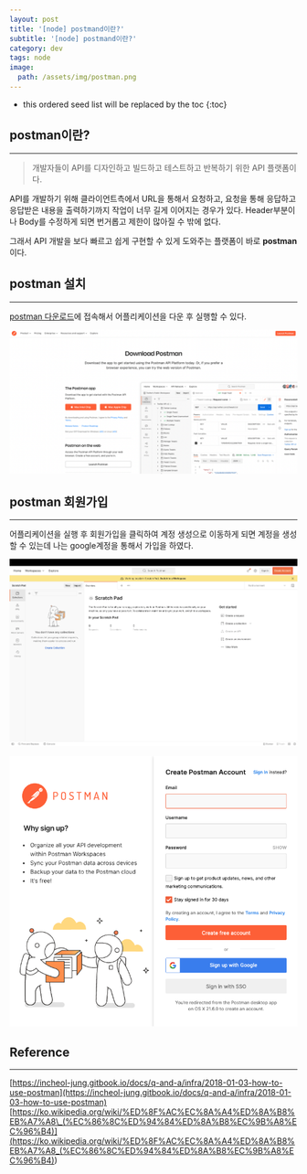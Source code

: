 ```yaml
---
layout: post
title: '[node] postmand이란?'
subtitle: '[node] postmand이란?'
category: dev
tags: node
image:
  path: /assets/img/postman.png
---
```


<!-- prettier-ignore -->
* this ordered seed list will be replaced by the toc 
{:toc}

## postman이란?

---

> 개발자들이 API를 디자인하고 빌드하고 테스트하고 반복하기 위한 API 플랫폼이다.

API를 개발하기 위해 클라이언트측에서 URL을 통해서 요청하고, 요청을 통해 응답하고 응답받은 내용을 출력하기까지 작업이 너무 길게 이어지는 경우가 있다. Header부분이나 Body를 수정하게 되면 번거롭고 제한이 많아질 수 밖에 없다.

그래서 API 개발을 보다 빠르고 쉽게 구현할 수 있게 도와주는 플랫폼이 바로 **postman**이다.

## postman 설치

---

[postman 다운로드](https://www.postman.com/downloads/)에 접속해서 어플리케이션을 다운 후 실행할 수 있다.

![postman_download_site](/assets/img/development/2022-10-04/postman_download_site.png)

## postman 회원가입

---

어플리케이션을 실행 후 회원가입을 클릭하여 계정 생성으로 이동하게 되면 계정을 생성할 수 있는데 나는 google계정을 통해서 가입을 하였다.

![create_account_postman](/assets/img/development/2022-10-04/create_account_postman.png)

![register_postman](/assets/img/development/2022-10-04/register_postman.png)

## Reference

---

[https://incheol-jung.gitbook.io/docs/q-and-a/infra/2018-01-03-how-to-use-postman](https://incheol-jung.gitbook.io/docs/q-and-a/infra/2018-01-03-how-to-use-postman)
[https://ko.wikipedia.org/wiki/%ED%8F%AC%EC%8A%A4%ED%8A%B8%EB%A7%A8\_(%EC%86%8C%ED%94%84%ED%8A%B8%EC%9B%A8%EC%96%B4)](<https://ko.wikipedia.org/wiki/%ED%8F%AC%EC%8A%A4%ED%8A%B8%EB%A7%A8_(%EC%86%8C%ED%94%84%ED%8A%B8%EC%9B%A8%EC%96%B4)>)
